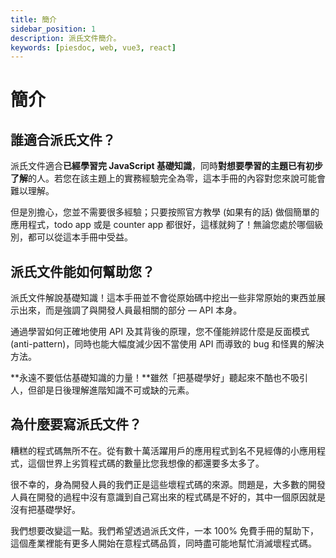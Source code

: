 ```yaml
---
title: 簡介
sidebar_position: 1
description: 派氏文件簡介。
keywords: [piesdoc, web, vue3, react]
---
```


# 簡介

## 誰適合派氏文件？

派氏文件適合**已經學習完 JavaScript 基礎知識**，同時**對想要學習的主題已有初步了解**的人。若您在該主題上的實務經驗完全為零，這本手冊的內容對您來說可能會難以理解。

但是別擔心，您並不需要很多經驗；只要按照官方教學 (如果有的話) 做個簡單的應用程式，todo app 或是 counter app 都很好，這樣就夠了！無論您處於哪個級別，都可以從這本手冊中受益。

## 派氏文件能如何幫助您？

派氏文件解說基礎知識！這本手冊並不會從原始碼中挖出一些非常原始的東西並展示出來，而是強調了與開發人員最相關的部分 — API 本身。

通過學習如何正確地使用 API 及其背後的原理，您不僅能辨認什麼是反面模式 (anti-pattern)，同時也能大幅度減少因不當使用 API 而導致的 bug 和怪異的解決方法。

**永遠不要低估基礎知識的力量！**雖然「把基礎學好」聽起來不酷也不吸引人，但卻是日後理解進階知識不可或缺的元素。

## 為什麼要寫派氏文件？

糟糕的程式碼無所不在。從有數十萬活躍用戶的應用程式到名不見經傳的小應用程式，這個世界上劣質程式碼的數量比您我想像的都還要多太多了。

很不幸的，身為開發人員的我們正是這些壞程式碼的來源。問題是，大多數的開發人員在開發的過程中沒有意識到自己寫出來的程式碼是不好的，其中一個原因就是沒有把基礎學好。

我們想要改變這一點。我們希望透過派氏文件，一本 100% 免費手冊的幫助下，這個產業裡能有更多人開始在意程式碼品質，同時盡可能地幫忙消滅壞程式碼。